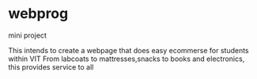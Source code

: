 # webprog
mini project


This intends to create a webpage that does easy ecommerse for students within VIT
From labcoats to mattresses,snacks to books and electronics, this provides service to all
